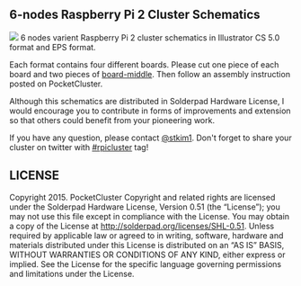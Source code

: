 ## 6-nodes Raspberry Pi 2 Cluster Schematics  

![](https://pocketcluster.files.wordpress.com/2015/08/pannel-description1.png)
6 nodes varient Raspberry Pi 2 cluster schematics in Illustrator CS 5.0 format and EPS format.  

Each format contains four different boards. Please cut one piece of each board and two pieces of [board-middle](https://github.com/stkim1/pocketcluster/blob/master/6-nodes-schematics/eps/board-middle.eps). Then follow an assembly instruction posted on PocketCluster.

Although this schematics are distributed in Solderpad Hardware License, I would encourage you to contribute in forms of improvements and extension so that others could benefit from your pioneering work.

If you have any question, please contact [@stkim1](https://twitter.com/stkim1). Don't forget to share your cluster on twitter with [#rpicluster](https://twitter.com/hashtag/rpicluster) tag!


## LICENSE  

Copyright 2015. PocketCluster Copyright and related rights are licensed under the Solderpad Hardware License, Version 0.51 (the “License”); you may not use this file except in compliance with the License. You may obtain a copy of the License at http://solderpad.org/licenses/SHL-0.51. Unless required by applicable law or agreed to in writing, software, hardware and materials distributed under this License is distributed on an “AS IS” BASIS, WITHOUT WARRANTIES OR CONDITIONS OF ANY KIND, either express or implied. See the License for the specific language governing permissions and limitations under the License.

